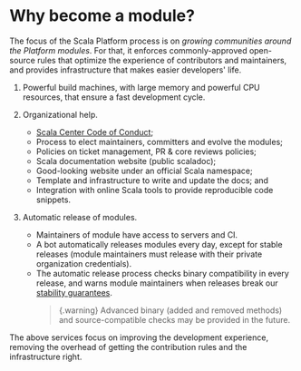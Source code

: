 # Why become a module?

The focus of the Scala Platform process is on *growing communities
around the Platform modules*. For that, it enforces commonly-approved
open-source rules that optimize the experience of contributors and
maintainers, and provides infrastructure that makes easier developers'
life.

1.  Powerful build machines, with large memory and powerful CPU resources,
    that ensure a fast development cycle.
    
2.  Organizational help.

    *  [Scala Center Code of Conduct](https://docs.google.com/document/d/1B57XIj2zIh7xx1syKvS3qfC4L8usd0pI0yTSrJMfuew/edit#);
    *  Process to elect maintainers, committers and evolve the modules;
    *  Policies on ticket management, PR & core reviews policies;
    *  Scala documentation website (public scaladoc);
    *  Good-looking website under an official Scala namespace;
    *  Template and infrastructure to write and update the docs; and
    *  Integration with online Scala tools to provide reproducible code snippets.
    
3.  Automatic release of modules.

    *  Maintainers of module have access to servers and CI.
    *  A bot automatically releases modules every day, except for
       stable releases (module maintainers must release with their
       private organization credentials).
    *  The automatic release process checks binary compatibility in every
       release, and warns module maintainers when releases break our [stability
       guarantees](policies.md#release).
       > {.warning}
       > Advanced binary (added and removed methods) and source-compatible
       > checks may be provided in the future.

The above services focus on improving the development experience,
removing the overhead of getting the contribution rules and the infrastructure
right.

